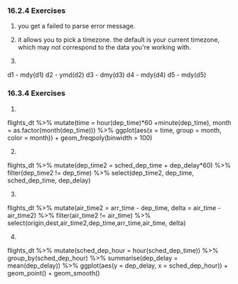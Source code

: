 ### 16.2.4 Exercises

1) you get a failed to parse error message.

2) it allows you to pick a timezone. the default is your current timezone, which may not correspond to the data you're working with.

3)
  d1 - mdy(d1)
  d2 - ymd(d2)
  d3 - dmy(d3)
  d4 - mdy(d4)
  d5 - mdy(d5)
  
### 16.3.4 Exercises

1)
flights_dt %>%
  mutate(time = hour(dep_time)*60 +minute(dep_time),
         month = as.factor(month(dep_time))) %>%
  ggplot(aes(x = time, group = month, color = month)) +
  geom_freqpoly(binwidth = 100)

2)
flights_dt %>% 
  mutate(dep_time2 = sched_dep_time + dep_delay*60) %>%
  filter(dep_time2 != dep_time) %>%
  select(dep_time2, dep_time, sched_dep_time, dep_delay)
 
3) 
flights_dt %>%
  mutate(air_time2 = arr_time - dep_time, delta = air_time - air_time2) %>%
  filter(air_time2 != air_time) %>%
  select(origin,dest,air_time2,dep_time,arr_time,air_time, delta)
  
4)
flights_dt %>%
  mutate(sched_dep_hour = hour(sched_dep_time)) %>%
  group_by(sched_dep_hour) %>%
  summarise(dep_delay = mean(dep_delay)) %>%
  ggplot(aes(y = dep_delay, x = sched_dep_hour)) +
  geom_point() +
  geom_smooth()

